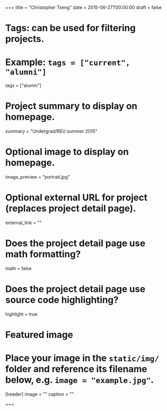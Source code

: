+++
title = "Christopher Tseng"
date = 2015-06-27T00:00:00
draft = false

# Tags: can be used for filtering projects.
# Example: `tags = ["current", "alumni"]`
tags = ["alumni"]

# Project summary to display on homepage.
summary = "Undergrad/REU summer 2015"


# Optional image to display on homepage.
image_preview = "portrait.jpg"

# Optional external URL for project (replaces project detail page).
external_link = ""

# Does the project detail page use math formatting?
math = false

# Does the project detail page use source code highlighting?
highlight = true

# Featured image
# Place your image in the `static/img/` folder and reference its filename below, e.g. `image = "example.jpg"`.
[header]
image = ""
caption = ""

+++